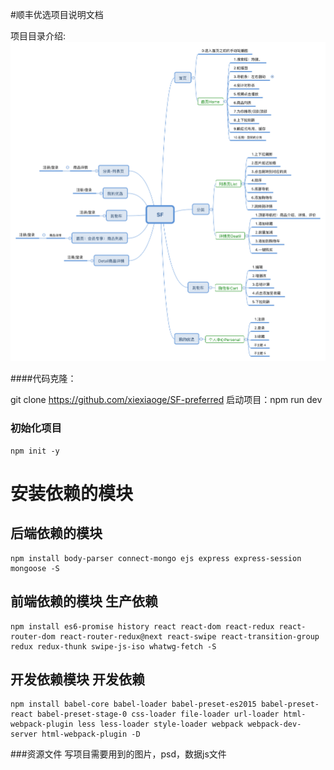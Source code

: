 #顺丰优选项目说明文档


项目目录介绍:
![Alt text](./SF-02.png)


####代码克隆：

git clone https://github.com/xiexiaoge/SF-preferred
启动项目：npm run dev


### 初始化项目
```
npm init -y
```
# 安装依赖的模块

## 后端依赖的模块
```
npm install body-parser connect-mongo ejs express express-session mongoose -S
```
## 前端依赖的模块  生产依赖
```
npm install es6-promise history react react-dom react-redux react-router-dom react-router-redux@next react-swipe react-transition-group redux redux-thunk swipe-js-iso whatwg-fetch -S
```
## 开发依赖模块 开发依赖
```
npm install babel-core babel-loader babel-preset-es2015 babel-preset-react babel-preset-stage-0 css-loader file-loader url-loader html-webpack-plugin less less-loader style-loader webpack webpack-dev-server html-webpack-plugin -D
```

###资源文件
写项目需要用到的图片，psd，数据js文件






